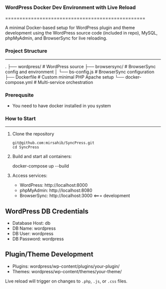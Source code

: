 ### WordPress Docker Dev Environment with Live Reload
=================================================

A minimal Docker-based setup for WordPress plugin and theme development using the WordPress source code (included in repo), MySQL, phpMyAdmin, and BrowserSync for live reloading.

### Project Structure
-----------------

.
├── wordpress/          # WordPress source
├── browsersync/        # BrowserSync config and environment
│   └── bs-config.js    # BrowserSync configuration
├── Dockerfile          # Custom minimal PHP Apache setup
└── docker-compose.yml  # Multi-service orchestration

### Prerequsite 
- You need to have docker installed in you system

### How to Start
------------
1. Clone the repository
    ```
    git@github.com:mirsahib/SyncPress.git
    cd SyncPress
    ```
2. Build and start all containers:

   docker-compose up --build

3. Access services:

   - WordPress:    http://localhost:8000
   - phpMyAdmin:   http://localhost:8080
   - BrowserSync:  http://localhost:3000 <=== development

WordPress DB Credentials
------------------------

- Database Host: db
- DB Name:       wordpress
- DB User:       wordpress
- DB Password:   wordpress

Plugin/Theme Development
------------------------

- Plugins: wordpress/wp-content/plugins/your-plugin/
- Themes:  wordpress/wp-content/themes/your-theme/

Live reload will trigger on changes to `.php`, `.js`, or `.css` files.
